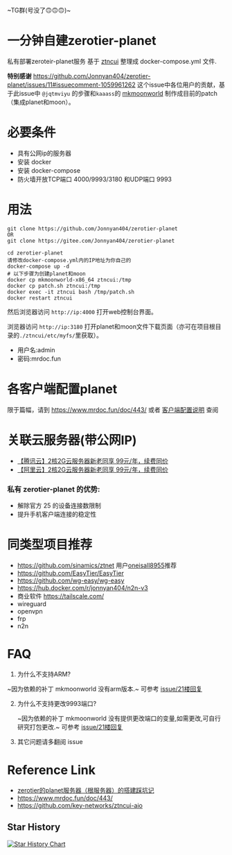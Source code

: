 ~TG群(号没了🙃🙃🙃)~

# 一分钟自建zerotier-planet

私有部署zeroteir-planet服务
基于 [ztncui](https://github.com/key-networks/ztncui-aio) 整理成 docker-compose.yml 文件.

**特别感谢** <https://github.com/Jonnyan404/zerotier-planet/issues/11#issuecomment-1059961262> 这个issue中各位用户的贡献，基于此issue中 `@jqtmviyu` 的步骤和`kaaass`的 [mkmoonworld](https://github.com/kaaass/ZeroTierOne/releases/tag/mkmoonworld-1.0) 制作成目前的patch（集成planet和moon）。

# 必要条件

- 具有公网ip的服务器
- 安装 docker
- 安装 docker-compose
- 防火墙开放TCP端口 4000/9993/3180 和UDP端口 9993

# 用法

```
git clone https://github.com/Jonnyan404/zerotier-planet
OR
git clone https://gitee.com/Jonnyan404/zerotier-planet

cd zerotier-planet
请修改docker-compose.yml内的IP地址为你自己的
docker-compose up -d
# 以下步骤为创建planet和moon
docker cp mkmoonworld-x86_64 ztncui:/tmp
docker cp patch.sh ztncui:/tmp
docker exec -it ztncui bash /tmp/patch.sh
docker restart ztncui
```

然后浏览器访问 `http://ip:4000` 打开web控制台界面。

浏览器访问 `http://ip:3180` 打开planet和moon文件下载页面（亦可在项目根目录的`./ztncui/etc/myfs/`里获取）。


- 用户名:admin
- 密码:mrdoc.fun

# 各客户端配置planet

限于篇幅，请到 <https://www.mrdoc.fun/doc/443/> 或者 [客户端配置说明](https://github.com/Jonnyan404/zerotier-planet/blob/main/%E5%AE%A2%E6%88%B7%E7%AB%AF%E4%BD%BF%E7%94%A8%E6%96%B9%E6%B3%95.md) 查阅


# 关联云服务器(带公网IP)

- [【腾讯云】2核2G云服务器新老同享 99元/年，续费同价](https://cloud.tencent.com/act/cps/redirect?redirect=6150&cps_key=0b1dfaf9bb573dac05abef76202dc8cc&from=console)
- [【阿里云】2核2G云服务器新老同享 99元/年，续费同价](https://www.aliyun.com/daily-act/ecs/activity_selection?userCode=79h2wrag)


### 私有 zerotier-planet 的优势:
- 解除官方 25 的设备连接数限制
- 提升手机客户端连接的稳定性

# 同类型项目推荐

- https://github.com/sinamics/ztnet 用户[oneisall8955](https://github.com/Jonnyan404/zerotier-planet/issues/11#issuecomment-3266937259)推荐
- https://github.com/EasyTier/EasyTier
- https://github.com/wg-easy/wg-easy
- https://hub.docker.com/r/jonnyan404/n2n-v3
- 商业软件 https://tailscale.com/
- wireguard
- openvpn
- frp
- n2n

# FAQ

1. 为什么不支持ARM?
   
  ~因为依赖的补丁 mkmoonworld 没有arm版本.~
可参考 [issue/21楼回复](https://github.com/Jonnyan404/zerotier-planet/issues/21#issuecomment-1322978949)

2. 为什么不支持更改9993端口?

   ~因为依赖的补丁 mkmoonworld 没有提供更改端口的变量,如需更改,可自行研究打包更改.~
   可参考 [issue/21楼回复](https://github.com/Jonnyan404/zerotier-planet/issues/21#issuecomment-1322978949)
   
5. 其它问题请多翻阅 issue


# Reference Link

- [zerotier的planet服务器（根服务器）的搭建踩坑记](https://www.emengweb.com/p/zerotier%E7%9A%84planet%E6%9C%8D%E5%8A%A1%E5%99%A8%EF%BC%88%E6%A0%B9%E6%9C%8D%E5%8A%A1%E5%99%A8%EF%BC%89%E7%9A%84%E6%90%AD%E5%BB%BA%E8%B8%A9%E5%9D%91%E8%AE%B0%E3%80%82%E6%97%A0%E9%9C%80zerotier%E5%AE%98%E7%BD%91%E8%B4%A6%E5%8F%B7%E3%80%82)
- <https://www.mrdoc.fun/doc/443/>
- <https://github.com/key-networks/ztncui-aio>

## Star History

[![Star History Chart](https://api.star-history.com/svg?repos=Jonnyan404/zerotier-planet&type=Date)](https://www.star-history.com/#Jonnyan404/zerotier-planet&Date)
